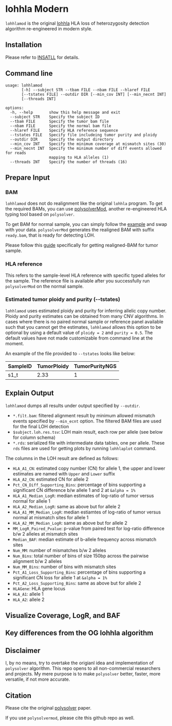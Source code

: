 # lohhla Modern

`lohhlamod` is the original [lohhla](https://doi.org/10.1016/j.cell.2017.10.001) HLA loss of heterozygosity detection algorithm re-engineered in modern style.  

## Installation

Please refer to [INSATLL](INSTALL.md) for details.

## Command line

```
usage: lohhlamod
       [-h] --subject STR --tbam FILE --nbam FILE --hlaref FILE
       [--tstates FILE] --outdir DIR [--min_cov INT] [--min_necnt INT]
       [--threads INT]

options:
  -h, --help       show this help message and exit
  --subject STR    Specify the subject ID
  --tbam FILE      Specify the tumor bam file
  --nbam FILE      Specify the normal bam file
  --hlaref FILE    Specify HLA reference sequence
  --tstates FILE   Specify file includeing tumor purity and ploidy
  --outdir DIR     Specify the output directory
  --min_cov INT    Specify the minimum coverage at mismatch sites (30)
  --min_necnt INT  Specify the minimum number of diff events allowed for reads
                   mapping to HLA alleles (1)
  --threads INT    Specify the number of threads (16)
```

## Prepare Input

### BAM

`lohhlamod` does not do realignment like the original `lohhla` program. To get the required BAMs, you can use [polysolverMod](https://github.com/svm-zhang/polysolverMod), another re-engineered HLA typing tool based on `polysolver`.

To get BAM for normal sample, you can simply follow the [example](https://github.com/svm-zhang/polysolverMod?tab=readme-ov-file#quick-start) and swap with your data. `polysolverMod` generates the realigned BAM with suffix `ready.bam`, that is ready for detecting LOH.

Please follow this [guide](https://github.com/svm-zhang/polysolverMod?tab=readme-ov-file#scenario-detecting-loh-from-paired-tumor-and-normal-samples) specifically for getting realigned-BAM for tumor sample. 

### HLA reference

This refers to the sample-level HLA reference with specific typed alleles for the sample. The reference file is available after you successfully run `polysolverMod` on the normal sample.


### Estimated tumor ploidy and purity (--tstates)

`lohhlamod` uses estimated ploidy and purity for inferring allelic copy number. Ploidy and purity estimates can be obtained from many CNV algorithms. In cases where there is no paired normal sample or reference panel available such that you cannot get the estimates, `lohhlamod` allows this option to be optional by using a default value of `ploidy = 2` and `purity = 0.5`. The default values have not made customizable from command line at the moment.

An example of the file provided to `--tstates` looks like below:

| SampleID | TumorPloidy | TumorPurityNGS |
| -------- | ----------- | -------------- |
|   s1_t   |     2.33    |        1       |


## Explain Output

`lohhlamod` dumps all results under output specified by `--outdir`.

* `*.filt.bam`: filtered alignment result by minimum allowed mismatch events specified by `--min_ecnt` option. The filtered BAM files are used for the final LOH detection
* `$subject.loh.res.tsv`: LOH main result, each row per allele (see below for column schema)
* `*.rds`: serialized file with intermediate data tables, one per allele. These `rds` files are used for getting plots by running `lohhlaplot` command. 

The columns in the LOH result are defined as follows:
* `HLA_A1_CN`: estimated copy number (CN) for allele 1, the upper and lower estimates are named with `Upper` and `Lower` suffix
* `HLA_A2_CN`: estimated CN for allele 2
* `Pct_CN_Diff_Supporting_Bins`: percentage of bins supporting a significant CN difference b/w allele 1 and 2 at `&alpha = 1%`
* `HLA_A1_Median_LogR`: median estimates of log-ratio of tumor versus normal for allele 1
* `HLA_A2_Median_LogR`: same as above but for allele 2
* `HLA_A1_MM_Median_LogR`: median estiamtes of log-ratio of tumor versus normal at mismatch sites for allele 1
* `HLA_A2_MM_Median_LogR`: same as above but for allele 2
* `MM_LogR_Paired_Pvalue`: p-value from paired test for log-ratio difference b/w 2 alleles at mismatch sites
* `Median_BAF`: median estimate of b-allele frequency across mismatch sites
* `Num_MM`: number of mismatches b/w 2 alleles
* `Num_Bins`: total number of bins of size 150bp across the pairwise alignment b/w 2 alleles
* `Num_MM_Bins`: number of bins with mismatch sites
* `Pct_A1_Loss_Supporting_Bins`: percentage of bins supporting a significant CN loss for allele 1 at `&alpha = 1%`
* `Pct_A2_Loss_Supporting_Bins`: same as above but for allele 2
* `HLAGene`: HLA gene locus
* `HLA_A1`: allele 1
* `HLA_A2`: allele 2

## Visualize Coverage, LogR, and BAF


## Key differences from the OG lohhla algorithm


## Disclaimer

I, by no means, try to overtake the origianl idea and implementation of `polysolver` algorithm. This repo opens to all non-commercial researchers and projects. My mere purpose is to make `polysolver` better, faster, more versatile, if not more accurate.

## Citation

Please cite the original [polysolver](https://www.ncbi.nlm.nih.gov/pmc/articles/PMC4747795/) paper.

If you use `polysolvermod`, please cite this github repo as well.